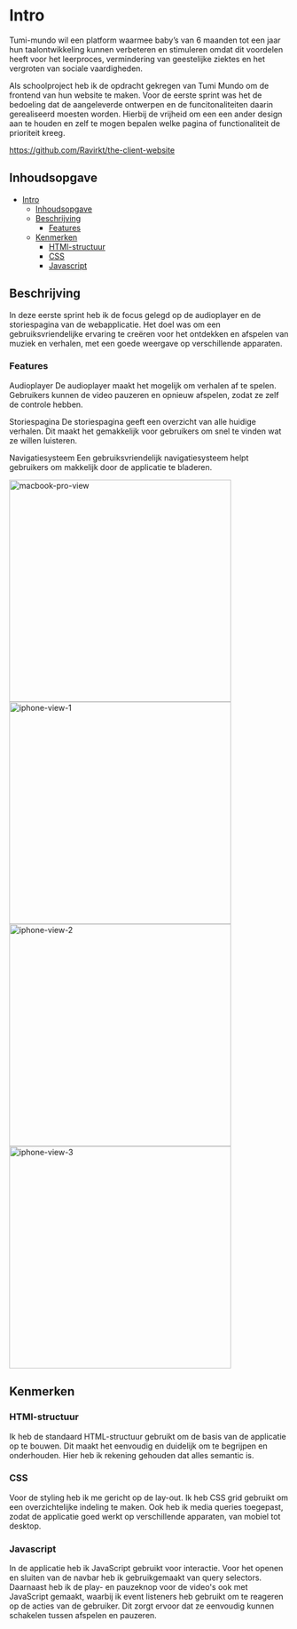 # Intro
Tumi-mundo wil een platform waarmee baby’s van 6 maanden tot een jaar hun taalontwikkeling kunnen verbeteren en stimuleren omdat dit voordelen heeft voor het leerproces, vermindering van geestelijke ziektes en het vergroten van sociale vaardigheden.

Als schoolproject heb ik de opdracht gekregen van Tumi Mundo om de frontend van hun website te maken. Voor de eerste sprint was het de bedoeling dat de aangeleverde ontwerpen en de funcitonaliteiten daarin gerealiseerd moesten worden. Hierbij de vrijheid om een een ander design aan te houden en zelf te mogen bepalen welke pagina of functionaliteit de prioriteit kreeg.

https://github.com/Ravirkt/the-client-website




## Inhoudsopgave
- [Intro](#intro)
  - [Inhoudsopgave](#inhoudsopgave)
  - [Beschrijving](#beschrijving)
    - [Features](#features)
  - [Kenmerken](#kenmerken)
    - [HTMl-structuur](#html-structuur)
    - [CSS](#css)
    - [Javascript](#javascript)

## Beschrijving
In deze eerste sprint heb ik de focus gelegd op de audioplayer en de storiespagina van de webapplicatie. Het doel was om een gebruiksvriendelijke ervaring te creëren voor het ontdekken en afspelen van muziek en verhalen, met een goede weergave op verschillende apparaten.

### Features
Audioplayer
De audioplayer maakt het mogelijk om verhalen af te spelen. Gebruikers kunnen de video pauzeren en opnieuw afspelen, zodat ze zelf de controle hebben.

Storiespagina
De storiespagina geeft een overzicht van alle huidige verhalen. Dit maakt het gemakkelijk voor gebruikers om snel te vinden wat ze willen luisteren.

Navigatiesysteem
Een gebruiksvriendelijk navigatiesysteem helpt gebruikers om makkelijk door de applicatie te bladeren.


<img src="./assets/images-readme/macbook-pro.jpeg" alt="macbook-pro-view" style="width:400px;"/>
<img src="./assets/images-readme/iphone-playlist.jpeg" alt="iphone-view-1" style="width:400px;"/>
<img src="./assets/images-readme/iphone-story.jpeg" alt="iphone-view-2" style="width:400px;"/>
<img src="./assets/images-readme/iphone-story-2.jpeg" alt="iphone-view-3" style="width:400px;"/>


## Kenmerken

### HTMl-structuur
Ik heb de standaard HTML-structuur gebruikt om de basis van de applicatie op te bouwen. Dit maakt het eenvoudig en duidelijk om te begrijpen en onderhouden. Hier heb ik rekening gehouden dat alles semantic is.

### CSS
Voor de styling heb ik me gericht op de lay-out. Ik heb CSS grid gebruikt om een overzichtelijke indeling te maken. Ook heb ik media queries toegepast, zodat de applicatie goed werkt op verschillende apparaten, van mobiel tot desktop.

### Javascript
In de applicatie heb ik JavaScript gebruikt voor interactie. Voor het openen en sluiten van de navbar heb ik gebruikgemaakt van query selectors. Daarnaast heb ik de play- en pauzeknop voor de video's ook met JavaScript gemaakt, waarbij ik event listeners heb gebruikt om te reageren op de acties van de gebruiker. Dit zorgt ervoor dat ze eenvoudig kunnen schakelen tussen afspelen en pauzeren.



